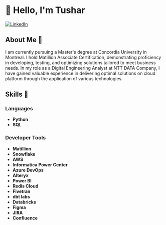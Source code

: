 # 👋 Hello, I'm Tushar

[![LinkedIn](https://img.shields.io/badge/LinkedIn-Connect-blue)](https://www.linkedin.com/tushar-mukker-a08950156)

## About Me 🔭 

I am currently pursuing a Master's degree at Concordia University in Montreal. I hold Matillion Associate Certification, demonstrating proficiency in developing, testing, and optimizing solutions tailored to meet business needs. In my role as a Digital Engineering Analyst at NTT DATA Company, I have gained valuable experience in delivering optimal solutions on cloud platform through the application of various technologies.

## Skills 🧰

### Languages
- **Python**
- **SQL**

### Developer Tools
- **Matillion**
- **Snowflake**
- **AWS**
- **Informatica Power Center**
- **Azure DevOps**
- **Alteryx**
- **Power BI**
- **Redis Cloud**
- **Fivetran**
- **dbt labs**
- **Databricks**
- **Figma**
- **JIRA**
- **Confluence**
